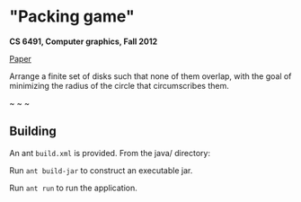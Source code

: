# "Packing game"

**CS 6491, Computer graphics, Fall 2012**

[Paper](http://chris-martin.github.io/packing-game/packing.pdf)

Arrange a finite set of disks such that none of them overlap, with
the goal of minimizing the radius of the circle that circumscribes them.

~[](latex/init.png)
~[](latex/end.png)
~[](latex/drag.png)

Building
--------

An ant ```build.xml``` is provided. From the java/ directory:

Run ```ant build-jar``` to construct an executable jar.

Run ```ant run``` to run the application.

